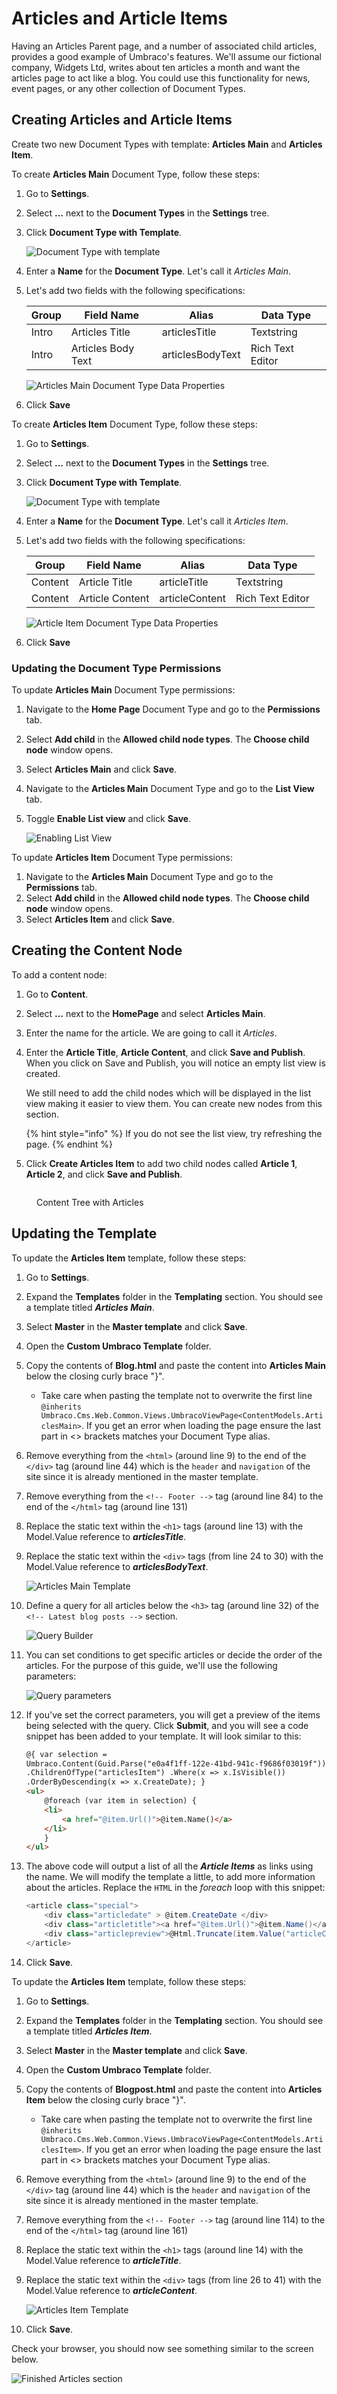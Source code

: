 # Articles and Article Items

Having an Articles Parent page, and a number of associated child articles, provides a good example of Umbraco's features. We'll assume our fictional company, Widgets Ltd, writes about ten articles a month and want the articles page to act like a blog. You could use this functionality for news, event pages, or any other collection of Document Types.

## Creating Articles and Article Items

Create two new Document Types with template: **Articles Main** and **Articles Item**.

To create **Articles Main** Document Type, follow these steps:

1. Go to **Settings**.
2. Select **...** next to the **Document Types** in the **Settings** tree.
3. Click **Document Type with Template**.

    ![Document Type with template](../../../../10/umbraco-cms/tutorials/creating-a-basic-website/images/Document_type_with_template.png)

4. Enter a **Name** for the **Document Type**. Let's call it _Articles Main_.
5. Let's add two fields with the following specifications:

    | Group | Field Name         | Alias            | Data Type        |
    | ----- | ------------------ | ---------------- | ---------------- |
    | Intro | Articles Title     | articlesTitle    | Textstring       |
    | Intro | Articles Body Text | articlesBodyText | Rich Text Editor |

    ![Articles Main Document Type Data Properties](images/figure-38-articles-main-v11.png)

6. Click **Save**

To create **Articles Item** Document Type, follow these steps:

1. Go to **Settings**.
2. Select **...** next to the **Document Types** in the **Settings** tree.
3. Click **Document Type with Template**.

    ![Document Type with template](../../../../10/umbraco-cms/tutorials/creating-a-basic-website/images/Document_type_with_template.png)

4. Enter a **Name** for the **Document Type**. Let's call it _Articles Item_.
5. Let's add two fields with the following specifications:

    | Group   | Field Name      | Alias          | Data Type        |
    | ------- | --------------- | -------------- | ---------------- |
    | Content | Article Title   | articleTitle   | Textstring       |
    | Content | Article Content | articleContent | Rich Text Editor |

    ![Article Item Document Type Data Properties](images/figure-39-articles-item-v11.png)

6. Click **Save**

### Updating the Document Type Permissions

To update **Articles Main** Document Type permissions:

1. Navigate to the **Home Page** Document Type and go to the **Permissions** tab.
2. Select **Add child** in the **Allowed child node types**. The **Choose child node** window opens.
3. Select **Articles Main** and click **Save**.
4. Navigate to the **Articles Main** Document Type and go to the **List View** tab.
5. Toggle **Enable List view** and click **Save**.

    ![Enabling List View](../../../../10/umbraco-cms/tutorials/creating-a-basic-website/images/figure-44-list-view-enabled.png)

To update **Articles Item** Document Type permissions:

1. Navigate to the **Articles Main** Document Type and go to the **Permissions** tab.
2. Select **Add child** in the **Allowed child node types**. The **Choose child node** window opens.
3. Select **Articles Item** and click **Save**.

## Creating the Content Node

To add a content node:

1. Go to **Content**.
2. Select **...** next to the **HomePage** and select **Articles Main**.
3. Enter the name for the article. We are going to call it _Articles_.
4. Enter the **Article Title**, **Article Content**, and click **Save and Publish**. When you click on Save and Publish, you will notice an empty list view is created.

    We still need to add the child nodes which will be displayed in the list view making it easier to view them. You can create new nodes from this section.

    {% hint style="info" %}
    If you do not see the list view, try refreshing the page.
    {% endhint %}

5. Click **Create Articles Item** to add two child nodes called **Article 1**, **Article 2**, and click **Save and Publish**.

<figure><img src="../../../../10/umbraco-cms/tutorials/creating-a-basic-website/images/figure-40-articles-created-v8.png" alt=""><figcaption><p>Content Tree with Articles</p></figcaption></figure>

## Updating the Template

To update the **Articles Item** template, follow these steps:

1. Go to **Settings**.
2. Expand the **Templates** folder in the **Templating** section. You should see a template titled _**Articles Main**_.
3. Select **Master** in the **Master template** and click **Save**.
4. Open the **Custom Umbraco Template** folder.
5. Copy the contents of **Blog.html** and paste the content into **Articles Main** below the closing curly brace "}".
    - Take care when pasting the template not to overwrite the first line `@inherits Umbraco.Cms.Web.Common.Views.UmbracoViewPage<ContentModels.ArticlesMain>`. If you get an error when loading the page ensure the last part in <> brackets matches your Document Type alias.
6. Remove everything from the `<html>` (around line 9) to the end of the `</div>` tag (around line 44) which is the `header` and `navigation` of the site since it is already mentioned in the master template.
7. Remove everything from the `<!-- Footer -->` tag (around line 84) to the end of the `</html>` tag (around line 131)
8. Replace the static text within the `<h1>` tags (around line 13) with the Model.Value reference to _**articlesTitle**_.
9. Replace the static text within the `<div>` tags (from line 24 to 30) with the Model.Value reference to _**articlesBodyText**_.

    ![Articles Main Template](../../../../10/umbraco-cms/tutorials/creating-a-basic-website/images/articles-main-template-v9.png)

10. Define a query for all articles below the `<h3>` tag (around line 32) of the `<!-- Latest blog posts -->` section.

    ![Query Builder](../../../../10/umbraco-cms/tutorials/creating-a-basic-website/images/query-builder-v9.png)

11. You can set conditions to get specific articles or decide the order of the articles. For the purpose of this guide, we'll use the following parameters:

    ![Query parameters](../../../../10/umbraco-cms/tutorials/creating-a-basic-website/images/query-parameters.png)

12. If you've set the correct parameters, you will get a preview of the items being selected with the query. Click **Submit**, and you will see a code snippet has been added to your template. It will look similar to this:

    ```html
    @{ var selection =
    Umbraco.Content(Guid.Parse("e0a4f1ff-122e-41bd-941c-f9686f03019f"))
    .ChildrenOfType("articlesItem") .Where(x => x.IsVisible())
    .OrderByDescending(x => x.CreateDate); }
    <ul>
        @foreach (var item in selection) {
        <li>
            <a href="@item.Url()">@item.Name()</a>
        </li>
        }
    </ul>
    ```

13. The above code will output a list of all the _**Article Items**_ as links using the name. We will modify the template a little, to add more information about the articles. Replace the `HTML` in the _foreach_ loop with this snippet:

    ```csharp
    <article class="special">
        <div class="articledate" > @item.CreateDate </div>
        <div class="articletitle"><a href="@item.Url()">@item.Name()</a></div>
        <div class="articlepreview">@Html.Truncate(item.Value("articleContent").ToString(), 20, true)<a href="@item.Url()">Read More..</a></div>
    </article>
    ```

14. Click **Save**.

To update the **Articles Item** template, follow these steps:

1. Go to **Settings**.
2. Expand the **Templates** folder in the **Templating** section. You should see a template titled _**Articles Item**_.
3. Select **Master** in the **Master template** and click **Save**.
4. Open the **Custom Umbraco Template** folder.
5. Copy the contents of **Blogpost.html** and paste the content into **Articles Item** below the closing curly brace "}".
    - Take care when pasting the template not to overwrite the first line `@inherits Umbraco.Cms.Web.Common.Views.UmbracoViewPage<ContentModels.ArticlesItem>`. If you get an error when loading the page ensure the last part in <> brackets matches your Document Type alias.
6. Remove everything from the `<html>` (around line 9) to the end of the `</div>` tag (around line 44) which is the `header` and `navigation` of the site since it is already mentioned in the master template.
7. Remove everything from the `<!-- Footer -->` tag (around line 114) to the end of the `</html>` tag (around line 161)
8. Replace the static text within the `<h1>` tags (around line 14) with the Model.Value reference to _**articleTitle**_.
9. Replace the static text within the `<div>` tags (from line 26 to 41) with the Model.Value reference to _**articleContent**_.

    ![Articles Item Template](../../../../10/umbraco-cms/tutorials/creating-a-basic-website/images/articles-item-template-v9.png)

10. Click **Save**.

Check your browser, you should now see something similar to the screen below.

![Finished Articles section](../../../../10/umbraco-cms/tutorials/creating-a-basic-website/images/article-main-frontend.png)
